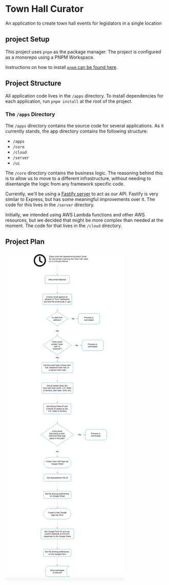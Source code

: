# Town Hall Curator

An application to create town hall events for legislators in a single location

## project Setup

This project uses `pnpm` as the package manager. The project is configured as a monorepo using a PNPM Workspace. 

Instructions on how to install [`pnpm` can be found here](https://pnpm.io/installation).

## Project Structure

All application code lives in the `/apps` directory. To install dependencies for each application, run `pnpm install` at the root of the project.

### The `/apps` Directory

The `/apps` directory contains the source code for several applications. As it currently stands, the app directory contains the following structure:

- `/apps`
 - `/core`
 - `/cloud`
 - `/server`
 - `/ui`

The `/core` directory contains the business logic. The reasoning behind this is to allow us to move to a different infrastructure, without needing to disentangle the logic from any framework specific code.

Currently, we'll be using a [Fastify server](https://fastify.dev/) to act as our API. Fastify is very similar to Express, but has some meaningful improvements over it. The code for this lives in the `/server` directory.

Initially, we intended using AWS Lambda functions and other AWS resources, but we decided that might be more complex than needed at the moment. The code for that lives in the `/cloud` directory.


## Project Plan
![alt text](images/flow-diagram.png)